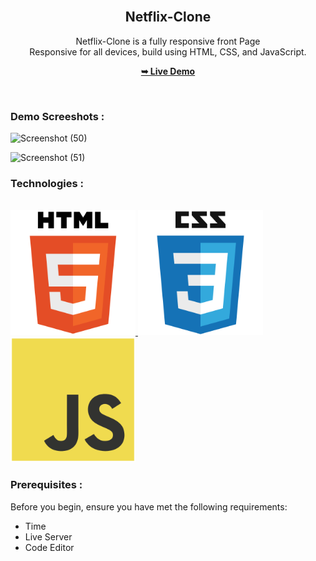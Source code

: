 <div align="center">

  <br />

  <h2 align="center">Netflix-Clone</h2>

  Netflix-Clone is a fully responsive front Page <br />Responsive for all devices, build using HTML, CSS, and JavaScript.

  <a href="https://netflix-by-rushikesh.netlify.app/"><strong>➥ Live Demo</strong></a>

</div>

<br />

### Demo Screeshots :

![Screenshot (50)](https://github.com/RushiCoder/netflix-by-rushi/assets/114005115/0da20c7e-021d-409a-a2c9-008ac90478f0)

![Screenshot (51)](https://github.com/RushiCoder/netflix-by-rushi/assets/114005115/48a1654e-6024-4132-9f76-dc93cd51c5a4)



### Technologies :
<br/>
<a href="https://www.w3.org/html/" target="_blank" rel="noreferrer" > <img src="https://raw.githubusercontent.com/devicons/devicon/master/icons/html5/html5-original-wordmark.svg" alt="html5" width="200" height="200" /> </a>
<a href="https://www.w3schools.com/css/" target="_blank" rel="noreferrer" > <img src="https://raw.githubusercontent.com/devicons/devicon/master/icons/css3/css3-original-wordmark.svg" alt="css3" width="200" height="200" /> </a>
 <a href="https://developer.mozilla.org/en-US/docs/Web/JavaScript" target="_blank" rel="noreferrer"> <img src="https://raw.githubusercontent.com/devicons/devicon/master/icons/javascript/javascript-original.svg" alt="javascript" width="200" height="200"/> </a>


### Prerequisites :

Before you begin, ensure you have met the following requirements:

* Time
* Live Server
* Code Editor
